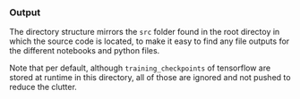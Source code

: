### Output

The directory structure mirrors the `src` folder found in the root directoy in which the source code is located, to make it easy to find any file outputs for the different notebooks and python files.

Note that per default, although `training_checkpoints` of tensorflow are stored at runtime in this directory, all of those are ignored and not pushed to reduce the clutter.